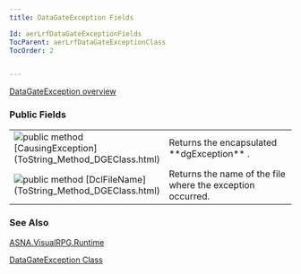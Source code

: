 ```yaml
---
title: DataGateException Fields

Id: aerLrfDataGateExceptionFields
TocParent: aerLrfDataGateExceptionClass
TocOrder: 2


---
```


[DataGateException overview](ecrLrfDataGateExceptionClass.html) 

### Public Fields
<table class="dtTABLE" id="Table5" cellspacing="0">
                <colgroup span="1" valign="top">
                    <col span="1" width="20%" />
                    <col span="1" width="79.99%" />
                </colgroup>
                <tr>
                    <td colspan="1" rowspan="1">
                        <img alt="public method" src="../Images/fields.gif" border="0" />  [CausingException](ToString_Method_DGEClass.html)
                    </td>
                    <td colspan="1" rowspan="1">
                        Returns the encapsulated **dgException** .
                    </td>
                </tr>
                <tr>
                    <td colspan="1" rowspan="1">
                        <img alt="public method" src="../Images/fields.gif" border="0" />  [DclFileName](ToString_Method_DGEClass.html)
                    </td>
                    <td colspan="1" rowspan="1">Returns the name of the file where the exception occurred.</td>
                </tr>
</table>

### See Also
[ASNA.VisualRPG.Runtime](ecrLrfRuntimeNamespace.html)

[DataGateException Class](ecrLrfDataGateExceptionClass.html) 

